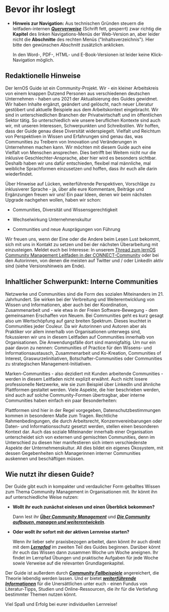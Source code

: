 # Bevor ihr loslegt

- **Hinweis zur Navigation:** Aus technischen Gründen steuern die leitfaden-internen [***Querverweise***]() (Schrift fett, gesperrt) zwar richtig die **Kapitel** des linken Navigations-Menüs der Web-Version an, aber leider nicht die **Abschnitte** des rechten Menüs ("Inhaltsverzeichnis"). Hier bitte den gewünschen *Abschnitt* zusätzlich anklicken. 

    In den Word-, PDF-, HTML- und E-Book-Versionen ist leider keine Klick-Navigation möglich.

## Redaktionelle Hinweise

Der lernOS Guide ist ein Community-Projekt. Wir - ein kleiner
Arbeitskreis von einem knappen Dutzend Personen aus verschiedenen
deutschen Unternehmen - haben uns 2021 der Aktualisierung des Guides
gewidmet. Wir haben Inhalte ergänzt, geändert und gelöscht, nach neuer
Literatur gestöbert und aktuelle Beispiele aus dem Arbeitskontext
eingebracht. Wir sind in unterschiedlichen Branchen der Privatwirtschaft
und im öffentlichen Sektor tätig. So unterschiedlich wie unsere
beruflichen Kontexte sind auch wir, mit unseren Interessen,
Schwerpunkten und Schreibstilen. Wir hoffen, dass der Guide genau diese
Diversität widerspiegelt. Vielfalt und Reichtum von Perspektiven in
Wissen und Erfahrungen sind genau das, was Communities zu Treibern von
Innovation und Veränderungen in Unternehmen machen kann. Wir möchten mit
diesem Guide auch eine Vielfalt von Menschen ansprechen. Dies betrifft
bei Weitem nicht nur die inklusive Geschlechter-Ansprache, aber hier
wird es besonders sichtbar. Deshalb haben wir uns dafür entschieden,
flexibel mal männliche, mal weibliche Sprachformen einzusetzen und
hoffen, dass ihr euch alle darin wiederfindet.

Über Hinweise auf Lücken, weiterführende Perspektiven, Vorschläge zu
inklusiverer Sprache - ja, über alle eure Kommentare, Beiträge und
Ergänzungen freuen wir uns! Ein paar Ideen, denen wir beim nächsten
Upgrade nachgehen wollen, haben wir schon:

- Communities, Diversität und Wissensgerechtigkeit

- Wechselwirkung Unternehmenskultur

- Communities und neue Ausprägungen von Führung

Wir freuen uns, wenn der Eine oder die Andere beim Lesen Lust bekommt,
sich mit uns in Kontakt zu setzen und bei der nächsten Überarbeitung mit
einzusteigen. Meldet euch bei Interesse: In unserem [Thread zum lernOS
Community Management Leitfaden in der CONNECT-Community](https://community.cogneon.de/t/lernos-community-management-leitfaden/) oder bei den
Autorinnen, von denen die meisten auf Twitter und / oder LinkedIn aktiv
sind (siehe Versionshinweis am Ende).

## Inhaltlicher Schwerpunkt: Interne Communities

Netzwerke und Communities sind die Form des sozialen Miteinanders im 21.
Jahrhundert. Sie wirken bei der Verbreitung und Weiterentwicklung von
Wissen und Informationen, aber auch bei der Koordination, Zusammenarbeit
und - wie etwa in der Freien Software-Bewegung - dem gemeinsamen
Erschaffen von Neuem. Bei Communities geht es kurz gesagt also um
Wertschöpfung auf ganz breiten Spektrum. Dieses leuchtet in Communities
jeder Couleur. Da wir Autorinnen und Autoren aber als Praktiker vor
allem innerhalb von Organisationen unterwegs sind, fokussieren wir uns
in diesem Leitfaden auf Communities innerhalb von Organisationen. Die
Anwendungsfälle dort sind mannigfaltig. Um nur ein paar davon zu nennen:
Communities of Practice für den Wissens- und Informationsaustausch,
Zusammenarbeit und Ko-Kreation, Communities of Interest,
Graswurzelinitiativen, Botschafter-Communities oder Communities zu
strategischen Management-Initiativen.

Marken-Communities - also dezidiert mit Kunden arbeitende Communities -
werden in diesem Leitfaden nicht explizit erwähnt. Auch nicht losere
professionelle Netzwerke, wie sie zum Beispiel über LinkedIn und
ähnliche Plattformen gestaltet werden. Viele Aspekte, die hier
beschrieben werden, sind auch auf solche Community-Formen übertragbar,
aber interne Communities haben einfach ein paar Besonderheiten:

Plattformen sind hier in der Regel vorgegeben, Datenschutzbestimmungen
kommen in besonderen Maße zum Tragen. Rechtliche Rahmenbedingungen, die
durch Arbeitsrecht, Konzernvereinbarungen oder Daten- und
Informationsschutz gesetzt werden, stellen einen besonderen Kontext dar.
Auch das soziale Miteinander innerhalb einer Organisation unterscheidet
sich von externen und gemischten Communities, denn im Unterschied zu
diesen hier manifestieren sich intern verschiedenste Aspekte der
Unternehmenskultur. All dies bildet ein eigenes Ökosystem, mit dessen
Gegebenheiten sich Managerinnen interner Communities auskennen und
beschäftigen müssen.

## Wie nutzt ihr diesen Guide?

Der Guide gibt euch in kompakter und verdaulicher Form geballtes Wissen
zum Thema Community Management in Organisationen mit. Ihr könnt ihn auf
unterschiedliche Weise nutzen:

- **Wollt ihr euch zunächst einlesen und einen Überblick bekommen?**

    Dann lest ihr [***Über Community Management***](2-01-Communities_und_Organisationsstrukturen.md) und [***Die Community aufbauen, managen und weiterentwickeln***](4-00-Die_Community_aufbauen_managen_und_weiterentwickeln.md).

- **Oder wollt ihr sofort mit der aktiven Lernreise starten?**

    Wenn ihr lieber sehr praxisbezogen arbeitet, dann könnt ihr auch direkt mit dem [***Lernpfad***](5-00-Lernpfad.md) im zweiten Teil des Guides beginnen. Darüber könnt ihr euch das Wissen dann zusammen Woche um Woche aneignen. Ihr findet im Lernpfad Übungen und praktische Aufgaben für jede Woche sowie Verweise auf die relevanten Grundlagenkapitel.

Der Guide ist außerdem durch [***Community Fallbeispiele***](3-00-Community-Fallbeispiele.md)
angereichert, die Theorie lebendig werden lassen. Und er bietet
[***weiterführende Informationen***](6-00-Anhang.md) für die Unersättlichen
unter euch - einen Fundus von Literatur-Tipps, Studien und
Online-Ressourcen, die ihr für die Vertiefung bestimmter Themen nutzen
könnt.

Viel Spaß und Erfolg bei eurer individuellen Lernreise!